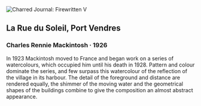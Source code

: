 <div class="artwork-of-the-day">
  <div class="container">
    <div class="img-wrapper">
      <img
        src="https://uploads4.wikiart.org/images/charles-rennie-mackintosh/la-rue-du-soleil-port-vendres-1926.jpg!Large.jpg"
        alt="Charred Journal: Firewritten V" />
    </div>
    <div class="artwork-detail">
      <div class="artwork-origin"> 
        <h2 class="artwork-name">La Rue du Soleil, Port Vendres</h2>
        <h3 class="artist">
          Charles Rennie Mackintosh
                    ·  1926
        </h3>
      </div>
      <p class="description">
        <span class="artwork-description-text ng-binding" ng-bind-html="viewModel.ArtworkOfTheDay.Description | unsafe">In 1923 Mackintosh moved to France and began work on a series of watercolours, which occupied him until his death in 1928. Pattern and colour dominate the series, and few surpass this watercolour of the reflection of the village in its harbour. The detail of the foreground and distance are rendered equally, the shimmer of the moving water and the geometrical shapes of the buildings combine to give the composition an almost abstract appearance.</span>
                        <div class="text-shadow-container" ng-show="showShadow" style=""></div>
      </p>
    </div>
  </div>

</div>
